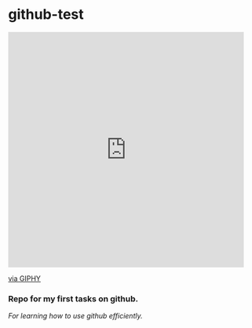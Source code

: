 # github-test

<iframe src="https://giphy.com/embed/j5Qgf8rf2VYnoWH3SY" width="480" height="480" frameBorder="0" class="giphy-embed" allowFullScreen></iframe><p><a href="https://giphy.com/gifs/fallontonight-jimmy-fallon-tonight-show-starring-j5Qgf8rf2VYnoWH3SY">via GIPHY</a></p>

### Repo for my first tasks on github.

_For learning how to use github efficiently._
